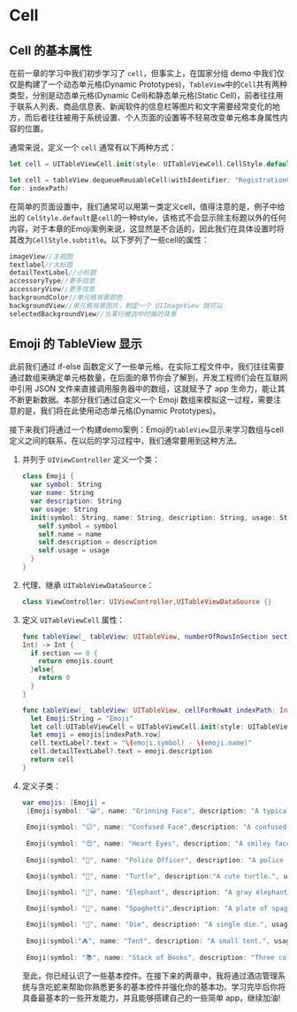 # Cell

## Cell 的基本属性

在前一章的学习中我们初步学习了 `cell`，但事实上，在国家分组 demo 中我们仅仅是构建了一个动态单元格(Dynamic Prototypes)，`TableView`中的`Cell`共有两种类型，分别是动态单元格(Dynamic Cell)和静态单元格(Static Cell)，前者往往用于联系人列表、商品信息表、新闻软件的信息栏等图片和文字需要经常变化的地方，而后者往往被用于系统设置、个人页面的设置等不轻易改变单元格本身属性内容的位置。

通常来说，定义一个 `cell` 通常有以下两种方式：

```swift
let cell = UITableViewCell.init(style: UITableViewCell.CellStyle.default, re useIdentifier: nil)

let cell = tableView.dequeueReusableCell(withIdentifier: "RegistrationCell",
for: indexPath)
```

在简单的页面设置中，我们通常可以用第一类定义cell，值得注意的是，例子中给出的 `CelStyle.default`是`cell`的一种style，该格式不会显示除主标题以外的任何内容，对于本章的Emoji案例来说，这显然是不合适的，因此我们在具体设置时将其改为`CellStyle.subtitle`。以下罗列了一些cell的属性：

```swift
imageView//主视图 
textlabel//大标题 
detailTextLabel//小标题
accessoryType//更多信息 
accessoryView//更多信息
backgroundColor//单元格背景颜色 
backgroundView//单元格背景图片，制定一个 UIImageView 就可以 
selectedBackgroundView//当某行被选中时候的背景
```



## Emoji 的 TableView 显示

此前我们通过 if-else 函数定义了一些单元格。在实际工程文件中，我们往往需要通过数组来确定单元格数量，在后面的章节你会了解到，开发工程师们会在互联网中引用 JSON 文件来直接调用服务器中的数组，这就赋予了 app 生命力，能让其不断更新数据。本部分我们通过自定义一个 Emoji 数组来模拟这一过程，需要注意的是，我们将在此使用动态单元格(Dynamic Prototypes)。

接下来我们将通过一个构建demo案例：Emoji的`tableView`显示来学习数组与cell定义之间的联系，在以后的学习过程中，我们通常要用到这种方法。

1. 并列于 `UIViewController` 定义一个类：

   ```swift
   class Emoji {
     var symbol: String
     var name: String
     var description: String 
     var usage: String
     init(symbol: String, name: String, description: String, usage: String) {
       self.symbol = symbol 
       self.name = name 
       self.description = description 
       self.usage = usage
     } 
   }
   ```

2. 代理、继承 `UITableViewDataSource`：

   ```swift
   class ViewController: UIViewController,UITableViewDataSource {}
   ```

3. 定义 `UITableViewCell` 属性：

   ```swift
   func tableView(_ tableView: UITableView, numberOfRowsInSection section:
   Int) -> Int {
     if section == 0 {
       return emojis.count 
     }else{
       return 0 
     }
   }
   
   func tableView(_ tableView: UITableView, cellForRowAt indexPath: IndexPath) -> UITableViewCell {
     let Emoji:String = "Emoji"
     let cell:UITableViewCell = UITableViewCell.init(style: UITableViewCell.CellStyle.subtitle, reuseIdentifier: Emoji)
     let emoji = emojis[indexPath.row]
     cell.textLabel?.text = "\(emoji.symbol) - \(emoji.name)"
     cell.detailTextLabel?.text = emoji.description
     return cell
   }
   ```

4. 定义子类：

   ```swift
   var emojis: [Emoji] = 
    [Emoji(symbol: "😀", name: "Grinning Face", description: "A typical smiley face.", usage: "happiness"), 
    
    Emoji(symbol: "😕", name: "Confused Face",description: "A confused, puzzled face.", usage: "unsure what to think; displeasure"),
    
    Emoji(symbol: "😍", name: "Heart Eyes", description: "A smiley face with hearts for eyes.", usage: "love of something; attractive"),
    
    Emoji(symbol: "👮", name: "Police Officer", description: "A police officer wearing a blue cap with a gold badge.", usage: "person of authority"),
   
    Emoji(symbol: "🐢", name: "Turtle", description:"A cute turtle.", usage: "Something slow"),
   
    Emoji(symbol: "🐘", name: "Elephant", description: "A gray elephant.", usage: "good memory"),
   
    Emoji(symbol: "🍝", name: "Spaghetti",description: "A plate of spaghetti.", usage: "spaghetti"), 
    
    Emoji(symbol: "🎲", name: "Die", description: "A single die.", usage:"taking a risk, chance; game"),
     
    Emoji(symbol:"⛺", name: "Tent", description: "A small tent.", usage: "camping"),
     
    Emoji(symbol: "📚", name: "Stack of Books", description: "Three colored books stacked on each other.", usage: "homework, studying")]
   
   ```

   

   至此，你已经认识了一些基本控件。在接下来的两章中，我将通过酒店管理系统与贪吃蛇来帮助你熟悉更多的基本控件并强化你的基本功，学习完毕后你将具备最基本的一些开发能力，并且能够搭建自己的一些简单 app，继续加油!

